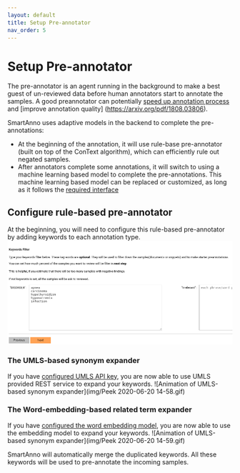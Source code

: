 ```yaml
---
layout: default
title: Setup Pre-annotator
nav_order: 5
---
```

# Setup Pre-annotator

The pre-annotator is an agent running in the background to make a best guest of un-reviewed data 
before human annotators start to annotate the samples. A good preannotator can potentially [speed 
up annotation process](https://pubmed.ncbi.nlm.nih.gov/24001514/) and [improve annotation quality] (https://arxiv.org/pdf/1808.03806).

SmartAnno uses adaptive models in the backend to complete the pre-annotations: 
* At the beginning of the annotation, it will use rule-base pre-annotator (built on top of the ConText algorithm),
which can efficiently rule out negated samples.
* After annotators complete some annotations, it will switch to using a machine learning based model to complete the 
pre-annotations. This machine learning based model can be replaced or customized, as long as it follows the [required 
interface](https://github.com/jianlins/SmartAnno/blob/master/SmartAnno/models/BaseClassifier.py)

## Configure rule-based pre-annotator
At the beginning, you will need to configure this rule-based pre-annotator by adding keywords to each annotation type.
![add keywords](img/Selection_088.png)

### The UMLS-based synonym expander
If you have [configured UMLS API key](1_config_smartanno.html#configure-umls-api-key), you are now able to use UMLS 
provided REST service to expand your keywords.
![Animation of UMLS-based synonym expander](img/Peek 2020-06-20 14-58.gif)


### The Word-embedding-based related term expander
If you have [configured the word embedding model](1_config_smartanno.html#configure-word-embedding-model), you are now 
able to use the embedding model to expand your keywords.
![Animation of UMLS-based synonym expander](img/Peek 2020-06-20 14-59.gif)

SmartAnno will automatically merge the duplicated keywords. All these keywords will be used to pre-annotate the incoming 
samples. 

